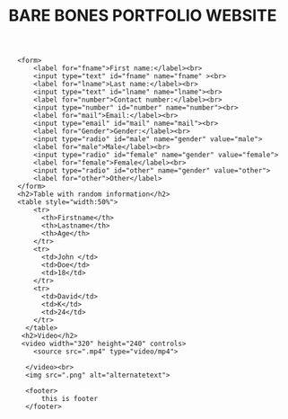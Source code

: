 <!DOCTYPE html>
<html>
  <head>
    <meta charset="utf-8">
    <title>PROJECT 1</title>
  </head>
  <body>
        <header>
          <h1>BARE BONES PORTFOLIO WEBSITE</h1>
        </header>

        <form>
            <label for="fname">First name:</label><br>
            <input type="text" id="fname" name="fname" ><br>
            <label for="lname">Last name:</label><br>
            <input type="text" id="lname" name="lname"><br>
            <label for="number">Contact number:</label><br>
            <input type="number" id="number" name="number"><br>
            <label for="mail">Email:</label><br>
            <input type="email" id="mail" name="mail"><br>
            <label for="Gender">Gender:</label><br>
            <input type="radio" id="male" name="gender" value="male">
            <label for="male">Male</label><br>
            <input type="radio" id="female" name="gender" value="female">
            <label for="female">Female</label><br>
            <input type="radio" id="other" name="gender" value="other">
            <label for="other">Other</label>
        </form>
        <h2>Table with random information</h2>
        <table style="width:50%">
            <tr>
              <th>Firstname</th>
              <th>Lastname</th>
              <th>Age</th>
            </tr>
            <tr>
              <td>John </td>
              <td>Doe</td>
              <td>18</td>
            </tr>
            <tr>
              <td>David</td>
              <td>K</td>
              <td>24</td>
            </tr>
          </table>
         <h2>Video</h2>
         <video width="320" height="240" controls>
            <source src=".mp4" type="video/mp4">
            
          </video><br>
          <img src=".png" alt="alternatetext">

          <footer>
              this is footer
          </footer>
     
  </body>
</html>
